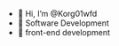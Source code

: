- 👋 Hi, I’m @Korg01wfd
- 👀 Software Development
- 🌱 front-end development


<!---
Korg01wfd/Korg01wfd is a ✨ special ✨ repository because its `README.md` (this file) appears on your GitHub profile.
You can click the Preview link to take a look at your changes.
--->

